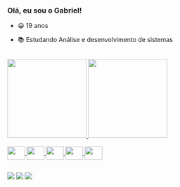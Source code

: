 ### Olá, eu sou o Gabriel!

- 😀 19 anos
  
- 📚 Estudando Análise e desenvolvimento de sistemas
##
  


<div align="righ">
  <a href="https://github.com/TheGabrieel">
  <img height="180em" src="https://github-readme-stats.vercel.app/api?username=TheGabrieel&show_icons=true&theme=dark&include_all_commits=true&count_private=true"/>
  <img height="180em" src="https://github-readme-stats.vercel.app/api/top-langs/?username=TheGabrieel&layout=compact&langs_count=7&theme=dark"/>
</div>
  
 
 <div style="display: inline_block"><br>
  
  <img align="center" height="30" width="40" src="https://cdn.jsdelivr.net/gh/devicons/devicon/icons/html5/html5-original.svg"/>
  <img align="center" height="30" width="40" src="https://cdn.jsdelivr.net/gh/devicons/devicon/icons/css3/css3-original.svg"/>
  <img align="center" height="30" width="40" src="https://cdn.jsdelivr.net/gh/devicons/devicon/icons/javascript/javascript-original.svg"/>
  <img align="center" height="30" width="40" src="https://cdn.jsdelivr.net/gh/devicons/devicon/icons/firebase/firebase-plain.svg"/>
  <img align="center" height="30" width="40" src="https://cdn.jsdelivr.net/gh/devicons/devicon/icons/angularjs/angularjs-original.svg"/>
          
  </div>
  
  ##
  
 <div>
    <a href="https://www.instagram.com/thegabrieel_/" target="_blank"><img src="https://img.shields.io/badge/-Instagram-%23E4405F?style=for-the-badge&logo=instagram&logoColor=white" target="_blank"></a>
  <a href = "gabrielnunescastro@gmail.com"><img src="https://img.shields.io/badge/-Gmail-%23333?style=for-the-badge&logo=gmail&logoColor=white" target="_blank"></a>
  <a href="https://www.linkedin.com/in/gabriel-nunes-castro-94b1ab57/" target="_blank"><img src="https://img.shields.io/badge/-LinkedIn-%230077B5?style=for-the-badge&logo=linkedin&logoColor=white" target="_blank"></a> 
 </div>
  
  
  
  
          
 
  
 

